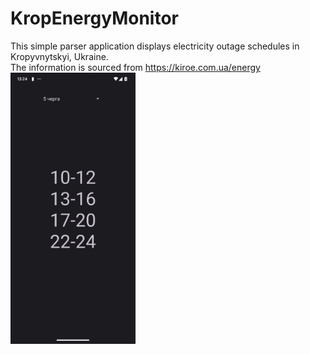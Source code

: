 # KropEnergyMonitor
This simple parser application displays electricity outage schedules in Kropyvnytskyi, Ukraine. <br>
The information is sourced from <a>https://kiroe.com.ua/energy<a>
<br>
<img src="screenshot.jpg" alt="Описание изображения" width="200">
